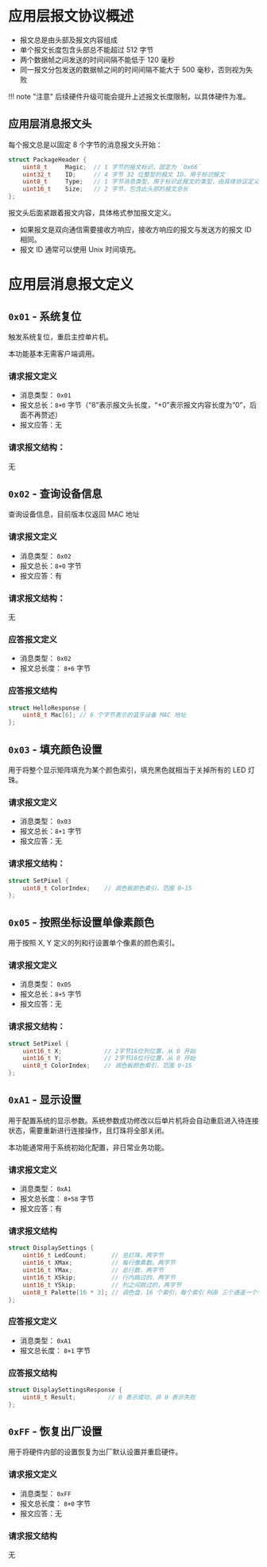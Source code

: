 # 应用层报文协议概述

* 报文总是由头部及报文内容组成
* 单个报文长度包含头部总不能超过 512 字节
* 两个数据帧之间发送的时间间隔不能低于 120 毫秒
* 同一报文分包发送的数据帧之间的时间间隔不能大于 500 毫秒，否则视为失败

!!! note "注意"
    后续硬件升级可能会提升上述报文长度限制，以具体硬件为准。

## 应用层消息报文头

每个报文总是以固定 8 个字节的消息报文头开始：

```c
struct PackageHeader {
    uint8_t     Magic;  // 1 字节的报文标识，固定为 `0x66`
    uint32_t    ID;     // 4 字节 32 位整型的报文 ID，用于标识报文
    uint8_t     Type;   // 1 字节消息类型，用于标识此报文的类型，由具体协议定义。
    uint16_t    Size;   // 2 字节，包含此头部的报文总长
};
```

报文头后面紧跟着报文内容，具体格式参加报文定义。

* 如果报文是双向通信需要接收方响应，接收方响应的报文与发送方的报文 ID 相同。
* 报文 ID 通常可以使用 Unix 时间填充。


# 应用层消息报文定义

## `0x01` - 系统复位

触发系统复位，重启主控单片机。

本功能基本无需客户端调用。

### 请求报文定义

* 消息类型： `0x01`
* 报文总长：`8+0` 字节（“8”表示报文头长度，“+0”表示报文内容长度为“0”，后面不再赘述）
* 报文应答：无

### 请求报文结构：

无

## `0x02` - 查询设备信息

查询设备信息，目前版本仅返回 MAC 地址

### 请求报文定义

* 消息类型： `0x02`
* 报文总长：`8+0` 字节
* 报文应答：有

### 请求报文结构：

无

### 应答报文定义

* 消息类型： `0x02`
* 报文总长度： `8+6` 字节

### 应答报文结构

```C
struct HelloResponse {
    uint8_t Mac[6]; // 6 个字节表示的蓝牙设备 MAC 地址
};
```



## `0x03` - 填充颜色设置

用于将整个显示矩阵填充为某个颜色索引，填充黑色就相当于关掉所有的 LED 灯珠。

### 请求报文定义

* 消息类型： `0x03`
* 报文总长：`8+1` 字节
* 报文应答：无

### 请求报文结构：

```c
struct SetPixel {
    uint8_t ColorIndex;    // 调色板颜色索引，范围 0~15
};
```

## `0x05` - 按照坐标设置单像素颜色

用于按照 X, Y 定义的列和行设置单个像素的颜色索引。

### 请求报文定义

* 消息类型： `0x05`
* 报文总长：`8+5` 字节
* 报文应答：无

### 请求报文结构：

```c
struct SetPixel {
    uint16_t X;            // 2字节16位列位置，从 0 开始
    uint16_t Y;            // 2字节16位行位置，从 0 开始
    uint8_t ColorIndex;    // 调色板颜色索引，范围 0~15
};
```

## `0xA1` - 显示设置

用于配置系统的显示参数。系统参数成功修改以后单片机将会自动重启进入待连接状态，需要重新进行连接操作，且灯珠将全部关闭。

本功能通常用于系统初始化配置，非日常业务功能。

### 请求报文定义

* 消息类型： `0xA1`
* 报文总长度： `8+58` 字节
* 报文应答：有

### 请求报文结构

```c
struct DisplaySettings {
    uint16_t LedCount;       // 总灯珠，两字节
    uint16_t XMax;           // 每行像素数，两字节
    uint16_t YMax;           // 总行数，两字节
    uint16_t XSkip;          // 行内跳过的，两字节
    uint16_t YSkip;          // 列之间跳过的，两字节
    uint8_t Palette[16 * 3]; // 调色盘，16 个索引，每个索引 RGB 三个通道一个字节一个通道共三字节
};
```

### 应答报文定义

* 消息类型： `0xA1`
* 报文总长度： `8+1` 字节

### 应答报文结构

```c
struct DisplaySettingsResponse {
    uint8_t Result;         // 0 表示成功，非 0 表示失败
};
```


## `0xFF` - 恢复出厂设置

用于将硬件内部的设置恢复为出厂默认设置并重启硬件。

### 请求报文定义

* 消息类型： `0xFF`
* 报文总长度： `8+0` 字节
* 报文应答：无

### 请求报文结构

无